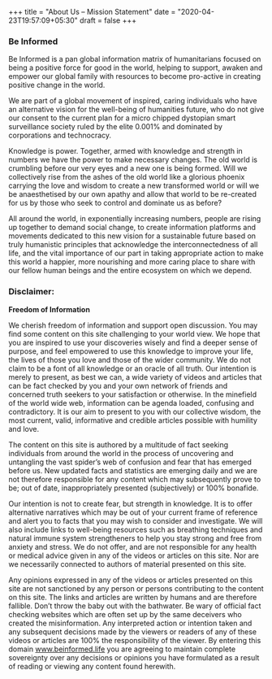 +++
title = "About Us – Mission Statement"
date = "2020-04-23T19:57:09+05:30"
draft = false
+++
### Be Informed

Be Informed is a pan global information matrix of humanitarians focused on being a positive force for good in the world, helping to support, awaken and empower our global family with resources to become pro-active in creating positive change in the world. 

We are part of a global movement of inspired, caring individuals who have an alternative vision for the well-being of humanities future, who do not give our consent to the current plan for a micro chipped dystopian smart surveillance society ruled by the elite 0.001% and dominated by corporations and technocracy.  

Knowledge is power. Together, armed with knowledge and strength in numbers we have the power to make necessary changes.  The old world is crumbling before our very eyes and a new one is being formed.  Will we collectively rise from the ashes of the old world like a glorious phoenix carrying the love and wisdom to create a new transformed world or will we be anaesthetised by our own apathy and allow that world to be re-created for us by those who seek to control and dominate us as before?

All around the world, in exponentially increasing numbers, people are rising up together to demand social change, to create information platforms and movements dedicated to this new vision for a sustainable future based on truly humanistic principles that acknowledge the interconnectedness of all life, and the vital importance of our part in taking appropriate action to make this world a happier, more nourishing and more caring place to share with our fellow human beings and the entire ecosystem on which we depend.


### Disclaimer: 

**Freedom of Information**  

We cherish freedom of information and support open discussion. You may find some content on this site challenging to your world view. We hope that you are inspired to use your discoveries wisely and find a deeper sense of purpose, and feel empowered to use this knowledge to improve your life, the lives of those you love and those of the wider community.
We do not claim to be a font of all knowledge or an oracle of all truth. Our intention is merely to present, as best we can, a wide variety of videos and articles that can be fact checked by you and your own network of friends and concerned truth seekers to your satisfaction or otherwise. In the minefield of the world wide web, information can be agenda loaded, confusing and contradictory.  It is our aim to  present to you with our collective wisdom, the most current, valid, informative and credible articles possible with humility and love.  

The content on this site is authored by a multitude of fact seeking individuals from around the world in the process of uncovering and untangling the vast spider’s web of confusion and fear that has emerged before us. New updated facts and statistics are emerging daily and we are not therefore responsible for any content which may subsequently prove to be; out of date, inappropriately presented (subjectively) or 100% bonafide.

Our intention is not to create fear, but strength in knowledge.  It is to offer alternative narratives which may be out of your current frame of reference and alert you to facts that you may wish to consider and investigate. We will also include links to well-being resources such as breathing techniques and natural immune system strengtheners to help you stay strong and free from anxiety and stress. We do not offer, and are not responsible for any health or medical advice given in any of the videos or articles on this site. Nor are we necessarily connected to authors of material presented on this site.

Any opinions expressed in any of the videos or articles presented on this site are not sanctioned by any person or persons contributing to the content on this site. The links and articles are written by humans and are therefore fallible. Don’t throw the baby out with the bathwater.  Be wary of official fact checking websites which are often set up by the same deceivers who created the misinformation.  Any interpreted action or intention taken and any subsequent decisions made by the viewers or readers of any of these videos or articles are 100% the responsibility of the viewer. By entering this domain www.beinformed.life you are agreeing to maintain complete sovereignty over any decisions or opinions you have formulated as a result of reading or viewing any content found herewith.
